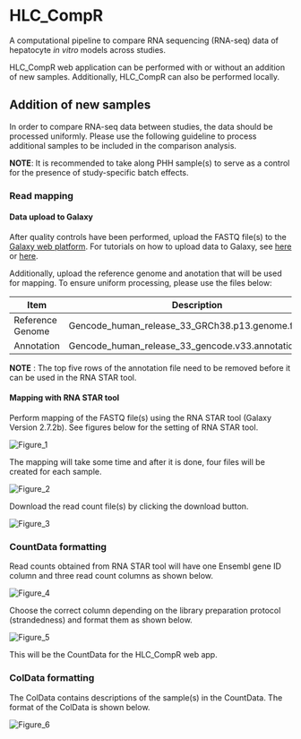 # HLC_CompR
A computational pipeline to compare RNA sequencing (RNA-seq) data of hepatocyte *in vitro* models across studies.

HLC_CompR web application can be performed with or without an addition of new samples. Additionally, HLC_CompR can also be performed locally.

## Addition of new samples
In order to compare RNA-seq data between studies, the data should be processed uniformly. Please use the following guideline to process additional samples to be included in the comparison analysis.

**NOTE**: It is recommended to take along PHH sample(s) to serve as a control for the presence of study-specific batch effects.

### Read mapping
#### Data upload to Galaxy
After quality controls have been performed, upload the FASTQ file(s) to the [Galaxy web platform](https://usegalaxy.eu/). For tutorials on how to upload data to Galaxy, see [here](https://galaxyproject.org/support/loading-data/) or [here](https://training.galaxyproject.org/training-material/topics/galaxy-interface/tutorials/upload-rules/tutorial.html).

Additionally, upload the reference genome and anotation that will be used for mapping. To ensure uniform processing, please use the files below:

| Item | Description | Link |
| --- | --- | ---|
| Reference Genome | Gencode_human_release_33_GRCh38.p13.genome.fa.gz | [Download](ftp://ftp.ebi.ac.uk/pub/databases/gencode/Gencode_human/release_33/GRCh38.p13.genome.fa.gz) |
| Annotation | Gencode_human_release_33_gencode.v33.annotation.gtf.gz | [Download](ftp://ftp.ebi.ac.uk/pub/databases/gencode/Gencode_human/release_33/gencode.v33.annotation.gtf.gz)

**NOTE** : The top five rows of the annotation file need to be removed before it can be used in the RNA STAR tool.

#### Mapping with RNA STAR tool
Perform mapping of the FASTQ file(s) using the RNA STAR tool (Galaxy Version 2.7.2b). See figures below for the setting of RNA STAR tool.

![Figure_1](https://github.com/iardisasmita/HLC_CompR/blob/main/Images/fig1.jpg)

The mapping will take some time and after it is done, four files will be created for each sample.

![Figure_2](https://github.com/iardisasmita/HLC_CompR/blob/main/Images/fig2.jpg)

Download the read count file(s) by clicking the download button.

![Figure_3](https://github.com/iardisasmita/HLC_CompR/blob/main/Images/fig3.jpg)

### CountData formatting
Read counts obtained from RNA STAR tool will have one Ensembl gene ID column and three read count columns as shown below.

![Figure_4](https://github.com/iardisasmita/HLC_CompR/blob/main/Images/fig4.jpg)

Choose the correct column depending on the library preparation protocol (strandedness) and format them as shown below.

![Figure_5](https://github.com/iardisasmita/HLC_CompR/blob/main/Images/fig5.jpg)

This will be the CountData for the HLC_CompR web app.

### ColData formatting
The ColData contains descriptions of the sample(s) in the CountData. The format of the ColData is shown below.

![Figure_6](https://github.com/iardisasmita/HLC_CompR/blob/main/Images/fig6.jpg)

###   
